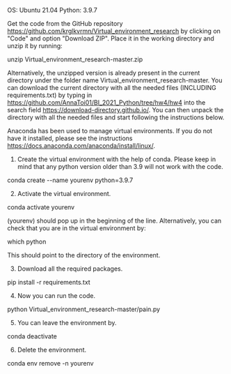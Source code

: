 OS: Ubuntu 21.04
Python: 3.9.7

Get the code from the GitHub repository https://github.com/krglkvrmn/Virtual_environment_research by clicking on "Code" and option "Download ZIP". Place it in the working directory and unzip it by running:

unzip Virtual_environment_research-master.zip

Alternatively, the unzipped version is already present in the current directory under the folder name Virtual_environment_research-master. You can download the current directory with all the needed files (INCLUDING requirements.txt) by typing in https://github.com/AnnaToi01/BI_2021_Python/tree/hw4/hw4 into the search field https://download-directory.github.io/. You can then unpack the directory with all the needed files and start following the instructions below.

Anaconda has been used to manage virtual environments. If you do not have it installed, please see the instructions https://docs.anaconda.com/anaconda/install/linux/. 

1. Create the virtual environment with the help of conda. Please keep in mind that any python version older than 3.9 will not work with the code.

conda create --name yourenv python=3.9.7

2. Activate the virtual environment.

conda activate yourenv

(yourenv) should pop up in the beginning of the line. Alternatively, you can check that you are in the virtual environment by: 

which python

This should point to the directory of the environment.

3. Download all the required packages.

pip install -r requirements.txt

4. Now you can run the code.

python Virtual_environment_research-master/pain.py

5. You can leave the environment by.

conda deactivate

6. Delete the environment.

conda env remove -n yourenv
